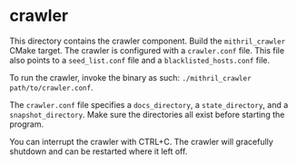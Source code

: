 # crawler

This directory contains the crawler component. Build the `mithril_crawler` CMake target. The crawler is configured with a `crawler.conf` file. This file also points to a `seed_list.conf` file and a `blacklisted_hosts.conf` file.

To run the crawler, invoke the binary as such: `./mithril_crawler path/to/crawler.conf`.

The `crawler.conf` file specifies a `docs_directory`, a `state_directory`, and a `snapshot_directory`. Make sure the directories all exist before starting the program.

You can interrupt the crawler with CTRL+C. The crawler will gracefully shutdown and can be restarted where it left off.
